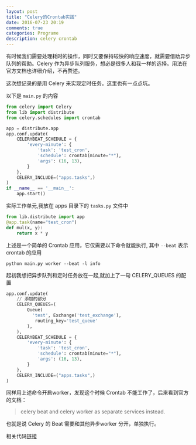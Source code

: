 ```yaml
---
layout: post
title: "Celery的Crontab实践"
date: 2016-07-23 20:19
comments: true
categories: Programe
description: celery crontab
---
```


有时候我们需要处理耗时的操作，同时又要保持较快的响应速度，就需要借助异步队列的帮助。Celery 作为异步队列服务，想必是很多人和我一样的选择。用法在官方文档也详细介绍，不再赘述。
  
这次想记录的是用 Celery 来实现定时任务。这里也有一点点坑。
  
以下是 `main.py` 的内容
 
```python
from celery import Celery
from lib import distribute
from celery.schedules import crontab

app = distribute.app
app.conf.update(
    CELERYBEAT_SCHEDULE = {
        'every-minute': {
            'task': 'test_cron',
            'schedule': crontab(minute="*"),
            'args': (16, 13),
        }
    },
    CELERY_INCLUDE=("apps.tasks",)
)
if __name__ == '__main__':
    app.start()
```

实际工作单元,我放在 apps 目录下的 `tasks.py` 文件中

```py
from lib.distribute import app
@app.task(name="test_cron")
def mul(x, y):
    return x * y
```

上述是一个简单的 Crontab 应用，它仅需要以下命令就能执行,
其中  `--beat` 表示 crontab 的应用

```
python main.py worker --beat -l info
```

起初我想把异步队列和定时任务放在一起,就加上了一句 CELERY_QUEUES 的配置

```python
app.conf.update(
    // 添加的部分
    CELERY_QUEUES=(
        Queue(
          'test', Exchange('test_exchange'),
           routing_key='test_queue'
        ),
    ),
    CELERYBEAT_SCHEDULE = {
        'every-minute': {
            'task': 'test_cron',
            'schedule': crontab(minute="*"),
            'args': (16, 13),
        }
    },
    CELERY_INCLUDE=("apps.tasks",)
)
```

同样用上述命令开启worker，发现这个时候 Crontab 不能工作了，后来看到官方的文档：

> celery beat and celery worker as separate services instead. 

也就是说 Celery 的 Beat 需要和其他异步worker 分开，单独执行。

相关代码[链接](https://github.com/zheng-ji/ToyCollection/tree/master/celery_proj)
